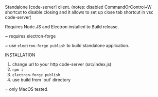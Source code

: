 Standalone [code-server] client.
(notes: disabled CommandOrControl+W shortcut to disable closing and it allows to set up close tab shortcut in vsc code-server)

Requires Node.JS and Electron installed to Build release.

~ requires electron-forge

~ use `electron-forge publish` to build standalone application.

INSTALLATION
1) change url to your http code-server (src/index.js)
2) `npm i`
3) `electron-forge publish`
4) use build from 'out' directory


= only MacOS tested.

